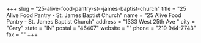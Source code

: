 +++
slug = "25-alive-food-pantry-st--james-baptist-church"
title = "25 Alive Food Pantry - St. James Baptist Church"
name = "25 Alive Food Pantry - St. James Baptist Church"
address = "1333 West 25th Ave "
city = "Gary"
state = "IN"
postal = "46407"
website = ""
phone = "219 944-7743"
fax = ""
+++
